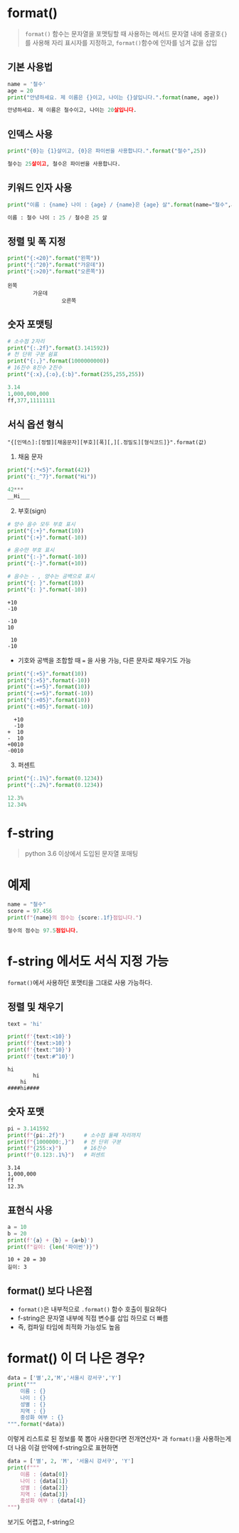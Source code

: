 # format()
> `format()` 함수는 문자열을 포맷팅할 때 사용하는 메서드
> 문자열 내에 중괄호`{}` 를 사용해 자리 표시자를 지정하고, `format()`함수에 인자를 넘겨 값을 삽입

## 기본 사용법
```python
name = '철수'
age = 20
print("안녕하세요. 제 이름은 {}이고, 나이는 {}살입니다.".format(name, age))

안녕하세요. 제 이름은 철수이고, 나이는 20살입니다.
```


## 인덱스 사용
```python
print("{0}는 {1}살이고, {0}은 파이썬을 사용합니다.".format("철수",25))

철수는 25살이고, 철수은 파이썬을 사용합니다.
```

## 키워드 인자 사용
```python
print("이름 : {name} 나이 : {age} / {name}은 {age} 살".format(name="철수",age=25))

이름 : 철수 나이 : 25 / 철수은 25 살
```

## 정렬 및 폭 지정
```python
print("{:<20}".format("왼쪽"))
print("{:^20}".format("가운데"))
print("{:>20}".format("오른쪽"))
```
```
왼쪽
        가운데
                 오른쪽
```

## 숫자 포맷팅
```python
# 소수점 2자리
print("{:.2f}".format(3.141592))
# 천 단위 구분 쉼표
print("{:,}".format(1000000000))
# 16진수 8진수 2진수
print("{:x},{:o},{:b}".format(255,255,255))

3.14
1,000,000,000
ff,377,11111111
```

## 서식 옵션 형식
```
"{[인덱스]:[정렬][채움문자][부호][폭][,][.정밀도][형식코드]}".format(값)
```

1. 채움 문자
```python
print("{:*<5}".format(42))
print("{:_^7}".format("Hi"))

42***
__Hi___
```

2. 부호(sign)
```python
# 양수 음수 모두 부호 표시
print("{:+}".format(10))
print("{:+}".format(-10))

# 음수만 부호 표시
print("{:-}".format(-10))
print("{:-}".format(+10))

# 음수는 - , 양수는 공백으로 표시
print("{: }".format(10))
print("{: }".format(-10))
```

```
+10
-10

-10
10

 10
-10
```

- 기호와 공백을 조합할 때  `=` 을 사용 가능, 다른 문자로 채우기도 가능
```python
print("{:+5}".format(10))
print("{:+5}".format(-10))
print("{:=+5}".format(10))
print("{:=+5}".format(-10))
print("{:+05}".format(10))
print("{:+05}".format(-10))
```

```
  +10
  -10
+  10
-  10
+0010
-0010
```


3. 퍼센트
```python
print("{:.1%}".format(0.1234))
print("{:.2%}".format(0.1234))

12.3%
12.34%
```


# f-string
> python 3.6 이상에서 도입된 문자열 포매팅


# 예제
```python
name = "철수"
score = 97.456
print(f"{name}의 점수는 {score:.1f}점입니다.")

철수의 점수는 97.5점입니다.
```

# f-string 에서도 서식 지정 가능
`format()`에서 사용하던 포맷티을 그대로 사용 가능하다.

## 정렬 및 채우기
```python
text = 'hi'

print(f'{text:<10}')
print(f'{text:>10}')
print(f'{text:^10}')
print(f'{text:#^10}')
```

```
hi        
        hi
    hi
####hi####
```

## 숫자 포맷
```python
pi = 3.141592
print(f"{pi:.2f}")      # 소수점 둘째 자리까지
print(f"{1000000:,}")   # 천 단위 구분
print(f"{255:x}")       # 16진수
print(f"{0.123:.1%}")   # 퍼센트
```

```
3.14
1,000,000
ff
12.3%
```

## 표현식 사용
```python
a = 10
b = 20
print(f'{a} + {b} = {a+b}')
print(f"길이: {len('파이썬')}")
```

```
10 + 20 = 30
길이: 3
```

## format() 보다 나은점

- `format()`은 내부적으로 `.format()` 함수 호출이 필요하다
- f-string은 문자열 내부에 직접 변수를 삽입 하므로 더 빠름
- 즉, 컴파일 타임에 최적화 가능성도 높음

# format() 이 더 나은 경우?
```python
data = ['별',2,'M','서울시 강서구','Y']
print("""
    이름 : {}
    나이 : {}
    성별 : {}
    지역 : {}
    중성화 여부 : {}
""".format(*data))
```

이렇게 리스트로 된 정보를 쭉 뽑아 사용한다면 전개연산자`*` 과 `format()`을 사용하는게 더 나음
이걸 만약에 f-string으로 표현하면
```python
data = ['별', 2, 'M', '서울시 강서구', 'Y']
print(f"""
    이름 : {data[0]}
    나이 : {data[1]}
    성별 : {data[2]}
    지역 : {data[3]}
    중성화 여부 : {data[4]}
""")
```
보기도 어렵고, f-string으